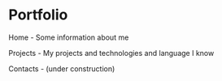 <h1>Portfolio</h1>

Home - Some information about me

Projects - My projects and technologies and language I know

Contacts - (under construction)
